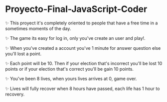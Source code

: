 # Proyecto-Final-JavaScript-Coder

✨ This proyect it's completely oriented to people that have a free time in a sometimes moments of the day.

✨ The game its easy for log in, only you've create an user and play!.

✨ When you've created a account you've 1 minute for answer question else you'll lost a point.

✨ Each point will be 10. Then if your election that's incorrect you'll be lost 10 points or if your election that's correct you'll be gain 10 points.

✨ You've been 8 lives, when yours lives arrives at 0, game over.

✨ Lives will fully recover when 8 hours have passed, each life has 1 hour to recovery.
